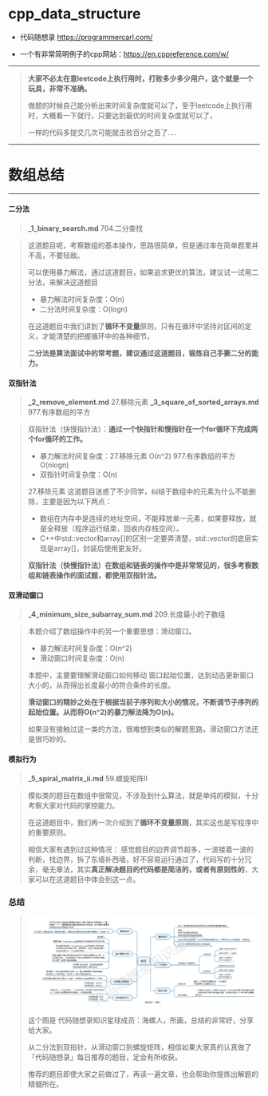 # cpp_data_structure 

* 代码随想录 https://programmercarl.com/

* 一个有非常简明例子的cpp网站：https://en.cppreference.com/w/

--------------------------------------------------------------------------------
> **大家不必太在意leetcode上执行用时，打败多少多少用户，这个就是一个玩具，非常不准确。**
> 
> 做题的时候自己能分析出来时间复杂度就可以了，至于leetcode上执行用时，大概看一下就行，只要达到最优的时间复杂度就可以了，
> 
> 一样的代码多提交几次可能就击败百分之百了....
--------------------------------------------------------------------------------

# 数组总结

--------------------------------------------------------------------------------


#### 二分法 
>  **_1_binary_search.md**  704.二分查找

> 这道题目呢，考察数组的基本操作，思路很简单，但是通过率在简单题里并不高，不要轻敌。
> 
> 可以使用暴力解法，通过这道题目，如果追求更优的算法，建议试一试用二分法，来解决这道题目
> * 暴力解法时间复杂度：O(n)
> * 二分法时间复杂度：O(logn)
> 
> 在这道题目中我们讲到了**循环不变量**原则，只有在循环中坚持对区间的定义，才能清楚的把握循环中的各种细节。
> 
> **二分法是算法面试中的常考题，建议通过这道题目，锻炼自己手撕二分的能力。**
> 
>

#### 双指针法 
> **_2_remove_element.md**               27.移除元素
> **_3_square_of_sorted_arrays.md**      977.有序数组的平方

> 双指针法（快慢指针法）：**通过一个快指针和慢指针在一个for循环下完成两个for循环的工作。**
> 
> * 暴力解法时间复杂度：27.移除元素 O(n^2)  977.有序数组的平方 O(nlogn) 
> * 双指针时间复杂度：O(n)
> 
> 27.移除元素 这道题目迷惑了不少同学，纠结于数组中的元素为什么不能删除，主要是因为以下两点：
> * 数组在内存中是连续的地址空间，不能释放单一元素，如果要释放，就是全释放（程序运行结束，回收内存栈空间）。
> * C++中std::vector和array[]的区别一定要弄清楚，std::vector的底层实现是array[]，封装后使用更友好。
> 
> **双指针法（快慢指针法）在数组和链表的操作中是非常常见的，很多考察数组和链表操作的面试题，都使用双指针法。**
>
> 

#### 双滑动窗口
> **_4_minimum_size_subarray_sum.md**     209.长度最小的子数组

> 本题介绍了数组操作中的另一个重要思想：滑动窗口。
> * 暴力解法时间复杂度：O(n^2)
> * 滑动窗口时间复杂度：O(n)
> 
> 本题中，主要要理解滑动窗口如何移动 窗口起始位置，达到动态更新窗口大小的，从而得出长度最小的符合条件的长度。
> 
> **滑动窗口的精妙之处在于根据当前子序列和大小的情况，不断调节子序列的起始位置。从而将O(n^2)的暴力解法降为O(n)。**
> 
> 如果没有接触过这一类的方法，很难想到类似的解题思路，滑动窗口方法还是很巧妙的。
>

#### 模拟行为
> **_5_spiral_matrix_ii.md**   59.螺旋矩阵II

> 模拟类的题目在数组中很常见，不涉及到什么算法，就是单纯的模拟，十分考察大家对代码的掌控能力。
> 
> 在这道题目中，我们再一次介绍到了**循环不变量原则**，其实这也是写程序中的重要原则。
> 
> 相信大家有遇到过这种情况： 感觉题目的边界调节超多，一波接着一波的判断，找边界，拆了东墙补西墙，好不容易运行通过了，代码写的十分冗余，毫无章法，其实**真正解决题目的代码都是简洁的，或者有原则性的**，大家可以在这道题目中体会到这一点。
> 
> 

### 总结
> 
> <div align=center>
> <img src="./images/summary.png"  width="" height="" alt="no photo" title="" style="zoom:100%;"/>
> </div>
> 
> 这个图是 代码随想录知识星球成员：海螺人，所画，总结的非常好，分享给大家。
> 
> 从二分法到双指针，从滑动窗口到螺旋矩阵，相信如果大家真的认真做了「代码随想录」每日推荐的题目，定会有所收获。
> 
> 推荐的题目即使大家之前做过了，再读一遍文章，也会帮助你提炼出解题的精髓所在。
> 

